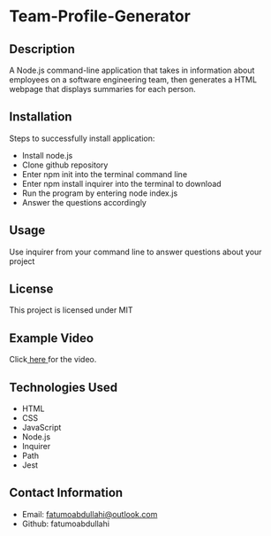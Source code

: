 # Team-Profile-Generator

## Description
A Node.js command-line application that takes in information about employees on a software engineering team, then generates a HTML webpage that displays summaries for each person. 
## Installation
Steps to successfully install application:
- Install node.js
- Clone github repository
- Enter npm init into the terminal command line
- Enter npm install inquirer into the terminal to download 
- Run the program by entering node index.js
- Answer the questions accordingly
## Usage
Use inquirer from your command line to answer questions about your project
## License
This project is licensed under MIT
## Example Video
Click<a href="https://drive.google.com/file/d/1S5mM_K0a7E6F0Zd_srucOTaOxbqSrvSY/view?usp=sharing"> here </a> for the video.

## Technologies Used
- HTML
- CSS
- JavaScript
- Node.js
- Inquirer
- Path
- Jest
## Contact Information
- Email: fatumoabdullahi@outlook.com
- Github: fatumoabdullahi
